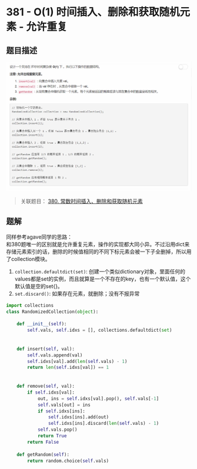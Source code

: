 # 381 - O(1) 时间插入、删除和获取随机元素 - 允许重复

## 题目描述
![problem](images/381.png)

>关联题目： [380. 常数时间插入、删除和获取随机元素](https://github.com/Rosevil1874/LeetCode/tree/master/Python-Solution/380_Insert-Delete-GetRandom-O(1))  

## 题解
同样参考agave同学的思路：  
和380题唯一的区别就是允许重复元素，操作的实现都大同小异。不过沿用dict来存储元素索引的话，删除的时候值相同的不同下标元素会被一下子全删掉，所以用了collection模块。  
1. `collection.defaultdict(set)`: 创建一个类似dictionary对象，里面任何的values都是set的实例，而且就算是一个不存在的key，也有一个默认值，这个默认值是空的set{}。
2. `set.discard()`: 如果存在元素，就删除；没有不报异常
```python
import collections
class RandomizedCollection(object):

    def __init__(self):
        self.vals, self.idxs = [], collections.defaultdict(set)
        

    def insert(self, val):
        self.vals.append(val)
        self.idxs[val].add(len(self.vals) - 1)
        return len(self.idxs[val]) == 1
        

    def remove(self, val):
        if self.idxs[val]:
            out, ins = self.idxs[val].pop(), self.vals[-1]
            self.vals[out] = ins
            if self.idxs[ins]:
                self.idxs[ins].add(out)
                self.idxs[ins].discard(len(self.vals) - 1)
            self.vals.pop()
            return True
        return False 

    def getRandom(self):
        return random.choice(self.vals)
```
